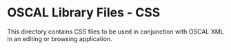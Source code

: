 # OSCAL Library Files - CSS

This directory contains CSS files to be used in conjunction with OSCAL XML in an editing or browsing application.
